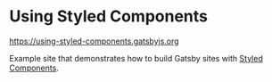 # Using Styled Components

https://using-styled-components.gatsbyjs.org

Example site that demonstrates how to build Gatsby sites with [Styled Components](https://www.styled-components.com/).
